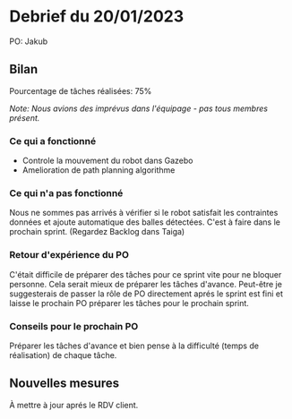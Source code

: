 # Debrief du 20/01/2023

PO: Jakub

## Bilan

Pourcentage de tâches réalisées: 75%

*Note: Nous avions des imprévus dans l'équipage - pas tous membres présent.*

### Ce qui a fonctionné

- Controle la mouvement du robot dans Gazebo
- Amelioration de path planning algorithme


### Ce qui n'a pas fonctionné

Nous ne sommes pas arrivés à vérifier si le robot satisfait les contraintes données et ajoute automatique des balles détectées. C'est à faire dans le prochain sprint. (Regardez Backlog dans Taiga)


### Retour d'expérience du PO

C'était difficile de préparer des tâches pour ce sprint vite pour ne bloquer personne. Cela serait mieux de préparer les tâches d'avance. Peut-être je suggesterais de passer la rôle de PO directement aprés le sprint est fini et laisse le prochain PO préparer les tâches pour le prochain sprint.


### Conseils pour le prochain PO

Préparer les tâches d'avance et bien pense à la difficulté (temps de réalisation) de chaque tâche.


## Nouvelles mesures

À mettre à jour aprés le RDV client.